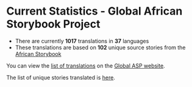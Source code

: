 # Current Statistics - Global African Storybook Project

* There are currently **1017** translations in **37** languages
* These translations are based on **102** unique source stories from the [African Storybook](http://www.africanstorybook.org/)

You can view the [list of translations](https://global-asp.github.io/stories/) on the [Global ASP website](https://global-asp.github.io/).

The list of unique stories translated is [here](https://global-asp.github.io/stories/#list-of-asp-stories-that-have-translations).
